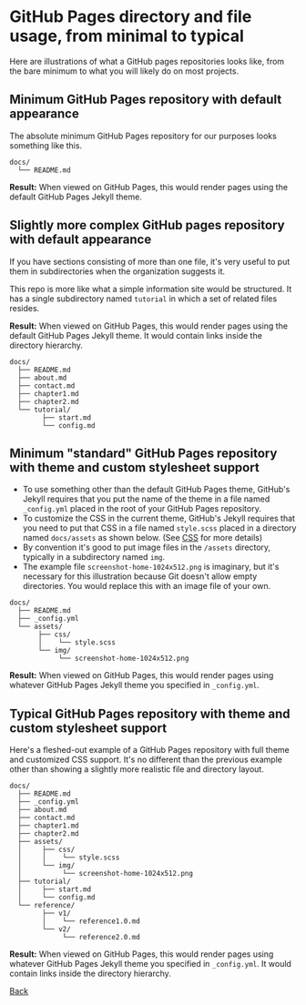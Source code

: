# GitHub Pages directory and file usage, from minimal to typical

Here are illustrations of what a GitHub pages repositories looks like, from
the bare minimum to what you will likely do on most projects.

## Minimum GitHub Pages repository with default appearance

The absolute minimum GitHub Pages repository for our purposes looks something like this.

```
docs/
  └── README.md
```

**Result:** When viewed on GitHub Pages, this would render pages using the default GitHub Pages Jekyll theme.

## Slightly more complex GitHub pages repository with default appearance

If you have sections consisting of more than one file, it's very 
useful to put them in subdirectories when the organization suggests it.

This repo is more like what a simple information site would be 
structured. It has a single subdirectory named `tutorial` in which a set of
related files resides.

**Result:** When viewed on GitHub Pages, this would render pages using the default GitHub Pages Jekyll theme.
It would contain links inside the directory hierarchy.

```
docs/
  ├── README.md
  ├── about.md
  ├── contact.md
  ├── chapter1.md
  ├── chapter2.md
  └── tutorial/
        ├── start.md
        └── config.md
```

## Minimum "standard" GitHub Pages repository with theme and custom stylesheet support

* To use something other than the default GitHub Pages theme, GitHub's Jekyll requires that you put the name of the theme
in a file named `_config.yml` placed in the root of your GitHub Pages repository. 
* To customize the CSS in the current theme,  GitHub's Jekyll requires that you need to put that CSS in a file named `style.scss` 
placed in a directory named `docs/assets` as shown below. (See [CSS](customizing-github-pages-css.md#css) for more details)
* By convention it's good to put image files in the `/assets` directory, typically in a subdirectory named `img`.
* The example file `screenshot-home-1024x512.png` is imaginary, but it's necessary for this illustration because
Git doesn't allow empty directories. You would replace this with an image file of your own.

```
docs/
  ├── README.md
  ├── _config.yml
  └── assets/
       ├── css/
       │    └── style.scss
       └── img/
            └── screenshot-home-1024x512.png
```

**Result:** When viewed on GitHub Pages, this would render pages using whatever GitHub Pages Jekyll theme you specified in 
`_config.yml`.

## Typical GitHub Pages repository with theme and custom stylesheet support

Here's a fleshed-out example of a GitHub Pages repository with full theme and customized CSS support.
It's no different than the previous example other than showing a slightly more realistic file and
directory layout.

```
docs/
  ├── README.md
  ├── _config.yml
  ├── about.md
  ├── contact.md
  ├── chapter1.md
  ├── chapter2.md
  ├── assets/
  │     ├── css/
  │     │    └── style.scss
  │     └── img/
  │          └── screenshot-home-1024x512.png
  ├── tutorial/
  │     ├── start.md
  │     └── config.md
  └── reference/
        ├── v1/
        │    └── reference1.0.md
        └── v2/
             └── reference2.0.md
```
**Result:** When viewed on GitHub Pages, this would render pages using whatever GitHub Pages Jekyll theme you specified in 
`_config.yml`. It would contain links inside the directory hierarchy.

[Back](/README.md)
